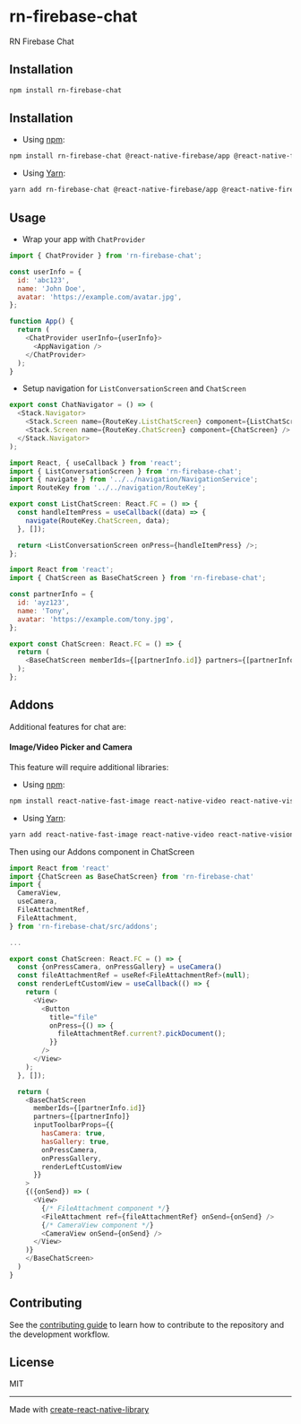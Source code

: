 # rn-firebase-chat

RN Firebase Chat

## Installation

```sh
npm install rn-firebase-chat
```

## Installation

- Using [npm](https://www.npmjs.com/#getting-started):

```sh
npm install rn-firebase-chat @react-native-firebase/app @react-native-firebase/firestore @react-native-firebase/storage randomcolor react-native-aes-crypto react-native-gifted-chat --save
```

- Using [Yarn](https://yarnpkg.com/):

```sh
yarn add rn-firebase-chat @react-native-firebase/app @react-native-firebase/firestore @react-native-firebase/storage randomcolor react-native-aes-crypto react-native-gifted-chat
```

## Usage

- Wrap your app with `ChatProvider`

```javascript
import { ChatProvider } from 'rn-firebase-chat';

const userInfo = {
  id: 'abc123',
  name: 'John Doe',
  avatar: 'https://example.com/avatar.jpg',
};

function App() {
  return (
    <ChatProvider userInfo={userInfo}>
      <AppNavigation />
    </ChatProvider>
  );
}
```

- Setup navigation for `ListConversationScreen` and `ChatScreen`

```javascript
export const ChatNavigator = () => (
  <Stack.Navigator>
    <Stack.Screen name={RouteKey.ListChatScreen} component={ListChatScreen} />
    <Stack.Screen name={RouteKey.ChatScreen} component={ChatScreen} />
  </Stack.Navigator>
);
```

```javascript
import React, { useCallback } from 'react';
import { ListConversationScreen } from 'rn-firebase-chat';
import { navigate } from '../../navigation/NavigationService';
import RouteKey from '../../navigation/RouteKey';

export const ListChatScreen: React.FC = () => {
  const handleItemPress = useCallback((data) => {
    navigate(RouteKey.ChatScreen, data);
  }, []);

  return <ListConversationScreen onPress={handleItemPress} />;
};
```

```javascript
import React from 'react';
import { ChatScreen as BaseChatScreen } from 'rn-firebase-chat';

const partnerInfo = {
  id: 'ayz123',
  name: 'Tony',
  avatar: 'https://example.com/tony.jpg',
};

export const ChatScreen: React.FC = () => {
  return (
    <BaseChatScreen memberIds={[partnerInfo.id]} partners={[partnerInfo]} />
  );
};
```

## Addons

Additional features for chat are:

#### Image/Video Picker and Camera

This feature will require additional libraries:

- Using [npm](https://www.npmjs.com/#getting-started):

```sh
npm install react-native-fast-image react-native-video react-native-vision-camera uuid react-native-image-picker --save
```

- Using [Yarn](https://yarnpkg.com/):

```sh
yarn add react-native-fast-image react-native-video react-native-vision-camera uuid react-native-image-picker
```

Then using our Addons component in ChatScreen

```javascript
import React from 'react'
import {ChatScreen as BaseChatScreen} from 'rn-firebase-chat'
import {
  CameraView,
  useCamera,
  FileAttachmentRef,
  FileAttachment,
} from 'rn-firebase-chat/src/addons';

...

export const ChatScreen: React.FC = () => {
  const {onPressCamera, onPressGallery} = useCamera()
  const fileAttachmentRef = useRef<FileAttachmentRef>(null);
  const renderLeftCustomView = useCallback(() => {
    return (
      <View>
        <Button
          title="file"
          onPress={() => {
            fileAttachmentRef.current?.pickDocument();
          }}
        />
      </View>
    );
  }, []);

  return (
    <BaseChatScreen
      memberIds={[partnerInfo.id]}
      partners={[partnerInfo]}
      inputToolbarProps={{
        hasCamera: true,
        hasGallery: true,
        onPressCamera,
        onPressGallery,
        renderLeftCustomView
      }}
    >
    {({onSend}) => (
      <View>
        {/* FileAttachment component */}
        <FileAttachment ref={fileAttachmentRef} onSend={onSend} />
        {/* CameraView component */}
        <CameraView onSend={onSend} />
      </View>
    )}
    </BaseChatScreen>
  )
}

```

## Contributing

See the [contributing guide](CONTRIBUTING.md) to learn how to contribute to the repository and the development workflow.

## License

MIT

---

Made with [create-react-native-library](https://github.com/callstack/react-native-builder-bob)
